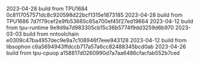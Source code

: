 2023-04-28
build from TPU1684     0c8117057571dc8c920598d22bcf1315e1873185
2023-04-28
build from TPU1686     7d7f79cef2e9fb53665c85a700ef45f27ed19664
2023-04-12
build from tpu-runtime 9e9d9a7d983305cb15c36b5774f9dd3259d6b970
2023-03-03
build from nntoolchain e0309c47ba4957dec9e9a7c108946f7eee943128
2023-04-12
build from libsophon   c6a5694943ffdccb717a57a6cc82488345bcd0ab
2023-04-26
build from tpu-cpuop   a158817d0260990d7a7aa6486cfacfab552b7ced
